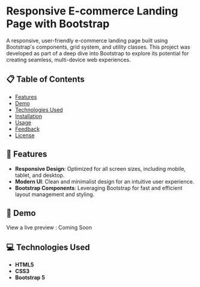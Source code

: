 # Responsive E-commerce Landing Page with Bootstrap
A responsive, user-friendly e-commerce landing page built using Bootstrap's components, grid system, and utility classes. This project was developed as part of a deep dive into Bootstrap to explore its potential for creating seamless, multi-device web experiences.

## 📋 Table of Contents
- [Features](#features)
- [Demo](#demo)
- [Technologies Used](#technologies-used)
- [Installation](#installation)
- [Usage](#usage)
- [Feedback](#feedback)
- [License](#license)

## 🌟 Features
- **Responsive Design**: Optimized for all screen sizes, including mobile, tablet, and desktop.
- **Modern UI**: Clean and minimalist design for an intuitive user experience.
- **Bootstrap Components**: Leveraging Bootstrap for fast and efficient layout management and styling.

## 🚀 Demo
View a live preview : Coming Soon

## 💻 Technologies Used
- **HTML5**
- **CSS3**
- **Bootstrap 5**
